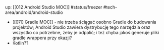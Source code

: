 up: [[012 Android Studio MOC]]
#status/freezer 
#tech-area/android/android-studio 

- [[070 Gradle MOC]] - nie trzeba ściągać osobno Gradle do budowania projektów; Android Studio zawiera dystrybucję tego narzędzia oraz wszystko co potrzebne, żeby je odpalić; i też chyba jakoś generuje pliki gradle wrappera przy okazji?
- Kotlin??
